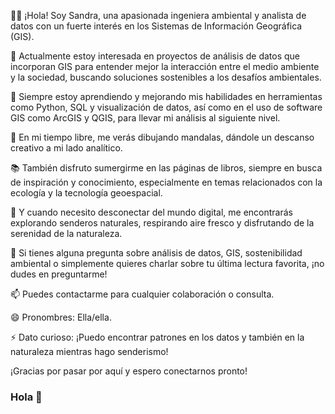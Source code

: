 👩‍💼 ¡Hola! Soy Sandra, una apasionada ingeniera ambiental y analista de datos con un fuerte interés en los Sistemas de Información Geográfica (GIS).

🔭 Actualmente estoy interesada en proyectos de análisis de datos que incorporan GIS para entender mejor la interacción entre el medio ambiente y la sociedad, buscando soluciones sostenibles a los desafíos ambientales.

🌱 Siempre estoy aprendiendo y mejorando mis habilidades en herramientas como Python, SQL y visualización de datos, así como en el uso de software GIS como ArcGIS y QGIS, para llevar mi análisis al siguiente nivel.

🎨 En mi tiempo libre, me verás dibujando mandalas, dándole un descanso creativo a mi lado analítico.

📚 También disfruto sumergirme en las páginas de libros, siempre en busca de inspiración y conocimiento, especialmente en temas relacionados con la ecología y la tecnología geoespacial.

🥾 Y cuando necesito desconectar del mundo digital, me encontrarás explorando senderos naturales, respirando aire fresco y disfrutando de la serenidad de la naturaleza.

💬 Si tienes alguna pregunta sobre análisis de datos, GIS, sostenibilidad ambiental o simplemente quieres charlar sobre tu última lectura favorita, ¡no dudes en preguntarme!

📫 Puedes contactarme para cualquier colaboración o consulta.

😄 Pronombres: Ella/ella.

⚡ Dato curioso: ¡Puedo encontrar patrones en los datos y también en la naturaleza mientras hago senderismo!

¡Gracias por pasar por aquí y espero conectarnos pronto!




### Hola 👋

<!--
**Sandrapcv/Sandrapcv** is a ✨ _special_ ✨ repository because its `README.md` (this file) appears on your GitHub profile.

Here are some ideas to get you started:

- 🔭 I’m currently working on ...
- 🌱 I’m currently learning ...
- 👯 I’m looking to collaborate on ...
- 🤔 I’m looking for help with ...
- 💬 Ask me about ...
- 📫 How to reach me: ...
- 😄 Pronouns: ...
- ⚡ Fun fact: ...
-->
